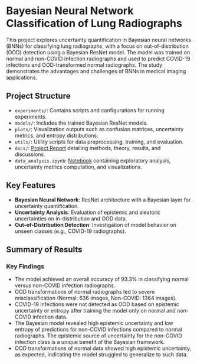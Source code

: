 # Bayesian Neural Network Classification of Lung Radiographs

This project explores uncertainty quantification in Bayesian neural networks (BNNs) for classifying lung radiographs, with a focus on out-of-distribution (OOD) detection using a Bayesian ResNet model. The model was trained on normal and non-COVID infection radiographs and used to predict COVID-19 infections and OOD-transformed normal radiographs. The study demonstrates the advantages and challenges of BNNs in medical imaging applications.

## Project Structure

- `experiments/`: Contains scripts and configurations for running experiments.
- `models/`: Includes the trained Bayesian ResNet models.
- `plots/`: Visualization outputs such as confusion matrices, uncertainty metrics, and entropy distributions.
- `utils/`: Utility scripts for data preprocessing, training, and evaluation.
- `docs/`: [Project Report](docs/ISYE6420_project_report.pdf) detailing methods, theory, results, and discussions.
- `data_analysis.ipynb`: [Notebook](data_analysis.ipynb) containing exploratory analysis, uncertainty metrics computation, and visualizations.

## Key Features

- **Bayesian Neural Network**: ResNet architecture with a Bayesian layer for uncertainty quantification.
- **Uncertainty Analysis**: Evaluation of epistemic and aleatoric uncertainties on in-distribution and OOD data.
- **Out-of-Distribution Detection**: Investigation of model behavior on unseen classes (e.g., COVID-19 radiographs).

## Summary of Results

### Key Findings
- The model achieved an overall accuracy of 93.3% in classifying normal versus non-COVID infection radiographs.
- OOD transformations of normal radiographs led to severe misclassification (Normal: 636 images, Non-COVID: 1364 images).
- COVID-19 infections were not detected as OOD based on epistemic uncertainty or entropy after training the model only on normal and non-COVID infection data.
- The Bayesian model revealed high epistemic uncertainty and low entropy of predictions for non-COVID infections compared to normal radiographs. The epistemic source of uncertainty for the non-COVID infection class is a unique benefit of the Bayesian framework.
- OOD transformations of normal data showed high epistemic uncertainty, as expected, indicating the model struggled to generalize to such data.
